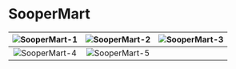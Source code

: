 # SooperMart

| ![SooperMart-1](https://github.com/user-attachments/assets/6ad6dc28-ed5d-4da9-8e65-807e1a410ca2) | ![SooperMart-2](https://github.com/user-attachments/assets/c918f72a-5cff-4428-adab-9642bd94921c) | ![SooperMart-3](https://github.com/user-attachments/assets/1d65d5da-c6d4-47e2-b64a-85782013b522) |
|:-------------------------------------------------------------------------------------------------:|:-------------------------------------------------------------------------------------------------:|:-------------------------------------------------------------------------------------------------:|
| ![SooperMart-4](https://github.com/user-attachments/assets/44fdac71-509d-41c5-b784-41be2c091169) | ![SooperMart-5](https://github.com/user-attachments/assets/207f0564-b665-4ee7-8e6f-b48913fb2291) |                                                                                               |
